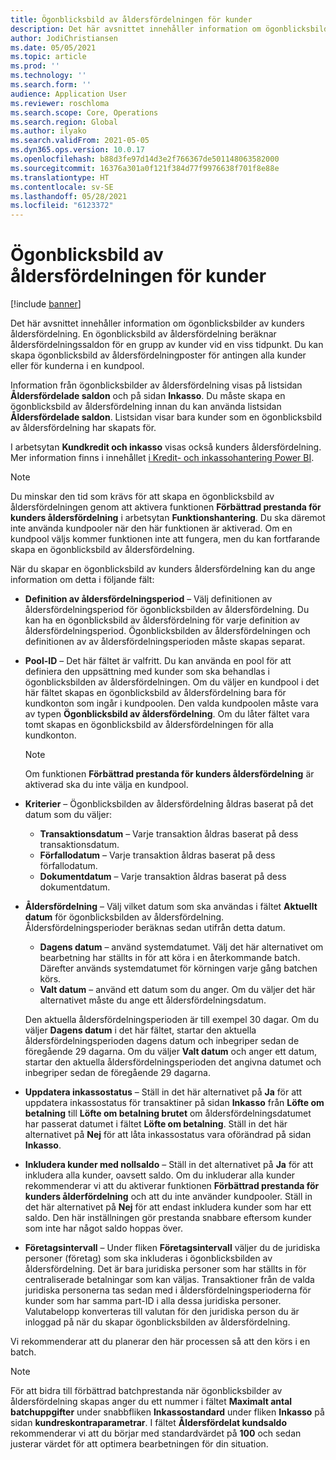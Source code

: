 ```yaml
---
title: Ögonblicksbild av åldersfördelningen för kunder
description: Det här avsnittet innehåller information om ögonblicksbilder av kunders åldersfördelning. En ögonblicksbild av åldersfördelning beräknar åldersfördelningssaldon för en grupp av kunder vid en viss tidpunkt.
author: JodiChristiansen
ms.date: 05/05/2021
ms.topic: article
ms.prod: ''
ms.technology: ''
ms.search.form: ''
audience: Application User
ms.reviewer: roschloma
ms.search.scope: Core, Operations
ms.search.region: Global
ms.author: ilyako
ms.search.validFrom: 2021-05-05
ms.dyn365.ops.version: 10.0.17
ms.openlocfilehash: b88d3fe97d14d3e2f766367de501148063582000
ms.sourcegitcommit: 16376a301a0f121f384d77f9976638f701f8e88e
ms.translationtype: HT
ms.contentlocale: sv-SE
ms.lasthandoff: 05/28/2021
ms.locfileid: "6123372"
---
```

# <a name="customer-aging-snapshots"></a>Ögonblicksbild av åldersfördelningen för kunder

[!include [banner](../includes/banner.md)]

Det här avsnittet innehåller information om ögonblicksbilder av kunders åldersfördelning. En ögonblicksbild av åldersfördelning beräknar åldersfördelningssaldon för en grupp av kunder vid en viss tidpunkt. Du kan skapa ögonblicksbild av åldersfördelningposter för antingen alla kunder eller för kunderna i en kundpool.

Information från ögonblicksbilder av åldersfördelning visas på listsidan **Åldersfördelade saldon** och på sidan **Inkasso**. Du måste skapa en ögonblicksbild av åldersfördelning innan du kan använda listsidan **Åldersfördelade saldon**. Listsidan visar bara kunder som en ögonblicksbild av åldersfördelning har skapats för.

I arbetsytan **Kundkredit och inkasso** visas också kunders åldersfördelning. Mer information finns i innehållet [i Kredit- och inkassohantering Power BI](credit-collections-power-bi.md).

> [!NOTE]
> Du minskar den tid som krävs för att skapa en ögonblicksbild av åldersfördelningen genom att aktivera funktionen **Förbättrad prestanda för kunders åldersfördelning** i arbetsytan **Funktionshantering**. Du ska däremot inte använda kundpooler när den här funktionen är aktiverad. Om en kundpool väljs kommer funktionen inte att fungera, men du kan fortfarande skapa en ögonblicksbild av åldersfördelning.

När du skapar en ögonblicksbild av kunders åldersfördelning kan du ange information om detta i följande fält:

- **Definition av åldersfördelningsperiod** – Välj definitionen av åldersfördelningsperiod för ögonblicksbilden av åldersfördelning. Du kan ha en ögonblicksbild av åldersfördelning för varje definition av åldersfördelningsperiod. Ögonblicksbilden av åldersfördelningen och definitionen av av åldersfördelningsperioden måste skapas separat.
- **Pool-ID** – Det här fältet är valfritt. Du kan använda en pool för att definiera den uppsättning med kunder som ska behandlas i ögonblicksbilden av åldersfördelningen. Om du väljer en kundpool i det här fältet skapas en ögonblicksbild av åldersfördelning bara för kundkonton som ingår i kundpoolen. Den valda kundpoolen måste vara av typen **Ögonblicksbild av åldersfördelning**. Om du låter fältet vara tomt skapas en ögonblicksbild av åldersfördelningen för alla kundkonton.

    > [!NOTE]
    > Om funktionen **Förbättrad prestanda för kunders åldersfördelning** är aktiverad ska du inte välja en kundpool.

- **Kriterier** – Ögonblicksbilden av åldersfördelning åldras baserat på det datum som du väljer:

    - **Transaktionsdatum** – Varje transaktion åldras baserat på dess transaktionsdatum.
    - **Förfallodatum** – Varje transaktion åldras baserat på dess förfallodatum.
    - **Dokumentdatum** – Varje transaktion åldras baserat på dess dokumentdatum.

- **Åldersfördelning** – Välj vilket datum som ska användas i fältet **Aktuellt datum** för ögonblicksbilden av åldersfördelning. Åldersfördelningsperioder beräknas sedan utifrån detta datum. 

    - **Dagens datum** – använd systemdatumet. Välj det här alternativet om bearbetning har ställts in för att köra i en återkommande batch. Därefter används systemdatumet för körningen varje gång batchen körs.
    - **Valt datum** – använd ett datum som du anger. Om du väljer det här alternativet måste du ange ett åldersfördelningsdatum.

    Den aktuella åldersfördelningsperioden är till exempel 30 dagar. Om du väljer **Dagens datum** i det här fältet, startar den aktuella åldersfördelningsperioden dagens datum och inbegriper sedan de föregående 29 dagarna. Om du väljer **Valt datum** och anger ett datum, startar den aktuella åldersfördelningsperioden det angivna datumet och inbegriper sedan de föregående 29 dagarna.

- **Uppdatera inkassostatus** – Ställ in det här alternativet på **Ja** för att uppdatera inkassostatus för transaktiner på sidan **Inkasso** från **Löfte om betalning** till **Löfte om betalning brutet** om åldersfördelningsdatumet har passerat datumet i fältet **Löfte om betalning**. Ställ in det här alternativet på **Nej** för att låta inkassostatus vara oförändrad på sidan **Inkasso**.
- **Inkludera kunder med nollsaldo** – Ställ in det alternativet på **Ja** för att inkludera alla kunder, oavsett saldo. Om du inkluderar alla kunder rekommenderar vi att du aktiverar funktionen **Förbättrad prestanda för kunders ålderfördelning** och att du inte använder kundpooler. Ställ in det här alternativet på **Nej** för att endast inkludera kunder som har ett saldo. Den här inställningen gör prestanda snabbare eftersom kunder som inte har något saldo hoppas över.
- **Företagsintervall** – Under fliken **Företagsintervall** väljer du de juridiska personer (företag) som ska inkluderas i ögonblicksbilden av åldersfördelning. Det är bara juridiska personer som har ställts in för centraliserade betalningar som kan väljas. Transaktioner från de valda juridiska personerna tas sedan med i åldersfördelningsperioderna för kunder som har samma part-ID i alla dessa juridiska personer. Valutabelopp konverteras till valutan för den juridiska person du är inloggad på när du skapar ögonblicksbilden av åldersfördelning.

Vi rekommenderar att du planerar den här processen så att den körs i en batch.

> [!NOTE]
> För att bidra till förbättrad batchprestanda när ögonblicksbilder av åldersfördelning skapas anger du ett nummer i fältet **Maximalt antal batchuppgifter** under snabbfliken **Inkassostandard** under fliken **Inkasso** på sidan **kundreskontraparametrar**. I fältet **Åldersfördelat kundsaldo** rekommenderar vi att du börjar med standardvärdet på **100** och sedan justerar värdet för att optimera bearbetningen för din situation.

